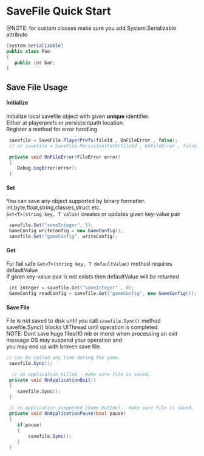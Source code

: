 # SaveFile Quick Start

@NOTE: for custom classes make sure you add System.Serializable attribute 
```csharp 
[System.Serializable]
public class Foo 
{
   public int bar;
}
```
## Save File Usage 

#### Initialize
Initialize local savefile object with given **unique** identifier. 
</br>
Either at playerprefs or persistentpath location.
</br>
Register a method for error handling.
```csharp
 savefile = SaveFile.PlayerPrefs(fileId , OnFileError , false);
 // or savefile = SaveFile.PersistentPath(fileId , OnFileError , false);

 private void OnFileError(FileError error)
 {
    Debug.LogError(error);
 }
```
#### Set 
You can save any object supported by binary formatter. 
</br>
int,byte,float,string,classes,struct etc.
</br>
 `Set<T>(string key, T value)` creates or updates given key-value pair 
```csharp 
 savefile.Set("someInteger", 5);
 GameConfig writeConfig = new GameConfig();
 savefile.Set("gameConfig", writeConfig);
```
#### Get 
For fail safe `Get<T>(string key, T defaultValue)` method requires defaultValue
</br>
If given key-value pair is not exists then defaultValue will be returned
```csharp 
 int integer = savefile.Get("someInteger" , 0);
 GameConfig readConfig = savefile.Get("gameConfig", new GameConfig());
```
#### Save File
File is not saved to disk until you call `savefile.Sync()` method
</br>
savefile.Sync() blocks UIThread until operation is completed.
</br>
NOTE: Dont save huge files(10 mb or more) when processing an exit message OS may suspend your operation and
</br>
you may end up with broken save file.
```csharp 
// can be called any time during the game.
 savefile.Sync(); 

  // on application killed - make sure file is saved.
 private void OnApplicationQuit()
 {
    savefile.Sync();
 }

 // on application suspended (home button) - make sure file is saved.
 private void OnApplicationPause(bool pause)
 {
    if(pause)
    {
        savefile.Sync();
    }
 }
```